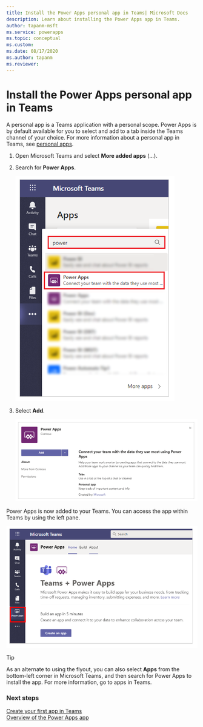 ```yaml
---
title: Install the Power Apps personal app in Teams| Microsoft Docs
description: Learn about installing the Power Apps app in Teams.
author: tapanm-msft
ms.service: powerapps
ms.topic: conceptual
ms.custom: 
ms.date: 08/17/2020
ms.author: tapanm
ms.reviewer: 
---
```


# Install the Power Apps personal app in Teams

A personal app is a Teams application with a personal scope. Power Apps is by default available for you to select and add to a tab inside the Teams channel of your choice. For more information about a personal app in Teams, see [personal apps](https://docs.microsoft.com/microsoftteams/platform/concepts/design/personal-apps).

1. Open Microsoft Teams and select **More added apps** (...).

1. Search for **Power Apps**.

   ![Search Power Apps](media/search-power-apps.png "Search Power Apps")

1. Select **Add**.

   ![Add Power Apps](media/add-power-apps.png "Add Power Apps")

Power Apps is now added to your Teams. You can access the app within Teams by using the left pane.

![Power Apps app](media/power-apps-home-tab.png "Power Apps app")

> [!TIP]
> As an alternate to using the flyout, you can also select **Apps** from the bottom-left corner in Microsoft Teams, and then search for Power Apps to install the app. For more information, go to apps in Teams.

### Next steps

[Create your first app in Teams](create-first-app.md)<br/>
[Overview of the Power Apps app](overview-of-the-power-apps-app.md)
